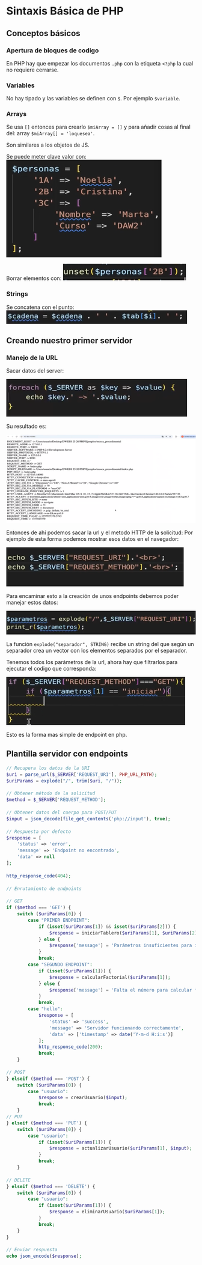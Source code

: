 # Sintaxis Básica de PHP

## Conceptos básicos

### Apertura de bloques de codigo

En PHP hay que empezar los documentos `.php` con la etiqueta `<?php` la cual no requiere cerrarse.

### Variables

No hay tipado y las variables se definen con `$`. Por ejemplo `$variable`.

### Arrays

Se usa `[]` entonces para crearlo `$miArray = []` y para añadir cosas al final del:
array `$miArray[] = 'loquesea'`.

Son similares a los objetos de JS.

Se puede meter clave valor con:
![alt text](image-2.png)

Borrar elementos con:
![alt text](image.png)

### Strings

Se concatena con el punto:
![alt text](image-3.png)

## Creando nuestro primer servidor

### Manejo de la URL

Sacar datos del server:

![alt text](image-4.png)

Su resultado es:

![alt text](image-5.png)

Entonces de ahí podemos sacar la url y el metodo HTTP de la solicitud:
Por ejemplo de esta forma podemos mostrar esos datos en el navegador:

![alt text](image-6.png)

Para encaminar esto a la creación de unos endpoints debemos poder manejar estos datos:

![alt text](image-7.png)

La función `explode("separador", STRING)` recibe un string del que según un separador crea un vector con los elementos separados por el separador.

Tenemos todos los parámetros de la url, ahora hay que filtrarlos para ejecutar el codigo que corresponda:

![alt text](image-8.png)

Esto es la forma mas simple de endpoint en php.

## Plantilla servidor con endpoints

```php
// Recupera los datos de la URI
$uri = parse_url($_SERVER['REQUEST_URI'], PHP_URL_PATH);
$uriParams = explode("/", trim($uri, "/"));

// Obtener método de la solicitud
$method = $_SERVER['REQUEST_METHOD'];

// Obtener datos del cuerpo para POST/PUT
$input = json_decode(file_get_contents('php://input'), true);

// Respuesta por defecto
$response = [
    'status' => 'error',
    'message' => 'Endpoint no encontrado',
    'data' => null
];

http_response_code(404);

// Enrutamiento de endpoints 

// GET
if ($method === 'GET') {
    switch ($uriParams[0]) {
        case "PRIMER ENDPOINT":
            if (isset($uriParams[1]) && isset($uriParams[2])) {
                $response = iniciarTablero($uriParams[1], $uriParams[2]);
            } else {
                $response['message'] = 'Parámetros insuficientes para iniciar tablero';
            }
            break;
        case "SEGUNDO ENDPOINT":
            if (isset($uriParams[1])) {
                $response = calcularFactorial($uriParams[1]);
            } else {
                $response['message'] = 'Falta el número para calcular factorial';
            }
            break;
        case "hello":
            $response = [
                'status' => 'success',
                'message' => 'Servidor funcionando correctamente',
                'data' => ['timestamp' => date('Y-m-d H:i:s')]
            ];
            http_response_code(200);
            break;
    }

// POST
} elseif ($method === 'POST') {
    switch ($uriParams[0]) {
        case "usuario":
            $response = crearUsuario($input);
            break;
    }
// PUT
} elseif ($method === 'PUT') {
    switch ($uriParams[0]) {
        case "usuario":
            if (isset($uriParams[1])) {
                $response = actualizarUsuario($uriParams[1], $input);
            }
            break;
    }

// DELETE
} elseif ($method === 'DELETE') {
    switch ($uriParams[0]) {
        case "usuario":
            if (isset($uriParams[1])) {
                $response = eliminarUsuario($uriParams[1]);
            }
            break;
    }
}

// Enviar respuesta
echo json_encode($response);
```
